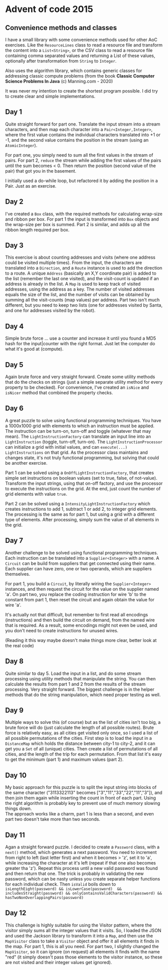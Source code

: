 # Advent of code 2015

## Convenience methods and classes
I have a small library with some convenience methods used for other AoC exercises. Like the ```ResourceLines``` class 
to read a resource file and transform the content into a ```List<String>```, or the CSV class to read a resource 
file containing comma separated values and returning a List of these values, optionally after transformation from 
```String``` to ```Integer```.

Also uses the algorithm library, which contains generic classes for addressing classic compute problems (from the book 
**Classic Computer Science Problems In Java** (c) Manning.com - 2020) 

It was never my intention to create the shortest program possible. I did try to create clear and simple implementations.

## Day 1
Quite straight forward for part one. Translate the input stream into a stream characters, and then map each character 
into a ```Pair<Integer,Integer>```, where the first value contains the individual characters translated into +1 or -1,
and the second value contains  the position in the stream (using an ```AtomicInteger```).

For part one, you simply need to sum all the first values in the stream of pairs. For part 2, ```reduce``` the stream
while adding the first values of the pairs until the sum becomes < 0. Then return the position (second value of the 
pair)  that got you in the basement.

I initially used a do-while loop, but refactored it by adding the position in a Pair. Just as an exercise.

## Day 2
I've created a ```Box``` class, with the required methods for calculating wrap-size and ribbon per box. 
For part 1 the input is transformed into ```Box``` objects and the wrap-size per box is summed. Part 2 is similar, 
and adds up all the ribbon length  required per box.

## Day 3
This exercise is about counting addresses and visits (where one address could be visited multiple times). From the 
input, the characters are translated into a ```Direction```, and a ```Route``` instance is used to add the direction 
to a route. A unique ```Address``` (basically an X,Y coordinate pair) is added to the list (remember the last one 
visited), and the visit-count is updated if an address is already in the list. A ```Map``` is used to keep track of 
visited addresses, using the  address as a key. The number of visited addresses equals 
the size of the list, and the number of visits can be obtained by summing all the visit-counts (map values) per address.
Part two isn't much different, but you need to keep two lists (one for addresses visited by Santa, and one for 
addresses visited by the robot).

## Day 4
Simple brute force ... use a counter and increase it until you found a MD5 hash for the input|counter with the right 
format. Just let the computer do what it's good at (compute).

## Day 5
Again brute force and  very straight forward. Create some utility methods that do the checks on strings (just a simple
separate utility method for every property to be checked). For convenience, I've created an ```isNice``` and 
```isNicer``` method that combined the property checks. 

## Day 6
A great puzzle to solve using functional programming techniques. You have a 1000x1000 grid with elements to which an 
instruction must be applied. The instruction can be turn-on, turn-off and toggle (whatever that may mean).
The ```LightInstructionFactory``` can  translate an input line into an ```LightInstruction``` (toggle, turn-off, 
turn-on). The ```LightInstructionProcessor``` can initialize a grid with initial values, and can ```execute(...)``` 
```LightInstructions``` on that grid. As the processor class maintains and changes state, it's not truly functional 
programming, but solving that could be another exercise.

Part 1 can be solved using a ```OnOffLightInstructionFactory```, that creates simple set instructions on boolean values 
(set to true, false, of not-value). Transform the input strings, using that on-off factory, and use the processor to 
execute  the instructions on the grid. At the end, just count the number of grid elements with value ```true```.

Part 2 can be solved using a ```IntensityLightInstructionFactory``` which creates instructions to add 1, subtract 1 
or add 2, to integer grid elements. The processing is the same as for part 1, but using  a  grid with a different type
of elements. After processing, simply sum the value of all elements in  the grid. 

## Day 7
Another challenge to be solved using functional programming techniques. Each instruction can be translated into a 
```Supplier<Integer>``` with a name. A ```Circuit``` can be build from suppliers that get connected using their name. 
Each supplier can have zero, one or two operands, which are suppliers themselves.

For part 1, you build a ```Circuit```, by literally wiring the ```Supplier<Integer>``` instances, and then request the
circuit for the value on the supplier named 'a'. On part two, you replace the coding  instruction for wire 
'b' to the constant from part 1, then reset the circuit and again obtain  the value for wire 'a'.

It's actually not that difficult, but remember to first read all encodings (instructions) and then build the 
circuit on demand, from the named wire that is required. As a result, some encodings might not even be used, and you 
don't need to create instructions for unused wires. 

(Reading it this way maybe doesn't make things more clear, better look at the real code)

## Day 8
Quite  similar to day 5. Load the input in a list, and do some stream processing using utility methods that manipulate
the string. You  can then calculate the results from part 1 and 2 from the results of the stream processing. 
Very straight forward. The biggest challenge is in the helper methods that do the string manipulation, which need
proper testing as well.

## Day 9
Multiple ways to solve this (of course) but as the list of cities isn't too big, a brute force will do (just calculate
the length of all possible routes). Brute force is relatively easy, as all cities get visited only once, so I used a 
list of all possible permutations of the cities. First step is to load  the input in a ```DistanceMap``` which holds the
distance between city-1 to city-2, and it can get you a ```Set``` of all (unique) cities. Then create a list of 
permutations of all cities, and the length of the trip for each permutation. From that list it's easy to get the 
minimum (part 1) and maximum values (part 2).

## Day 10
My basic approach for this puzzle is to split the input string into blocks of the same character ("3113322113" becomes
["3","11","33","22","11","3"]), and then join them again while inserting the count in front of each part. Using the
right algorithm is probably key to prevent use of much memory slowing things down.  
The approach works like a charm, part 1 is less than a second, and  even part two doesn't take more than two seconds.  

## Day 11
Agan a straight forward puzzle. I decided to create a ```Password``` class, with a ```next()``` method, which 
generates a next password. You need to increment from right to left (last letter first) and when it becomes > 'z', set 
it to 'a', while increasing the character at it's left (repeat if that one also becomes greater tha 'z'). Repeat this 
process until a new valid password was found and then return that one.
The trick is probably in validating the new password, which can be nasty unless you create separate helper functions 
for each individual check. Then ```isValid``` boils down to ```isLengthEight(password) && isLowerCase(password) 
&& includesStraight(password) && onlyContainsValidCharacters(password) && hasTwoNonOverlappingPairs(password)```

## Day 12
This challenge is highly suitable for using the Visitor pattern, where the visitor simply sums all the integer values
that it visits. So, I loaded the JSON and used the Jackson library  to transform it into a ```Map```, and then use 
the ```MapVisitor``` class to take a ```Visitor``` object and offer it all elements it finds in the map.
For part 1, this is all you need. For part two, I slightly changed the ```MapVisitor```, so it can ignore (on request)
all elements it finds with the name "red" (it simply doesn't pass those elements to the visitor instance, so these are
not visited and their integer values get ignored).  
